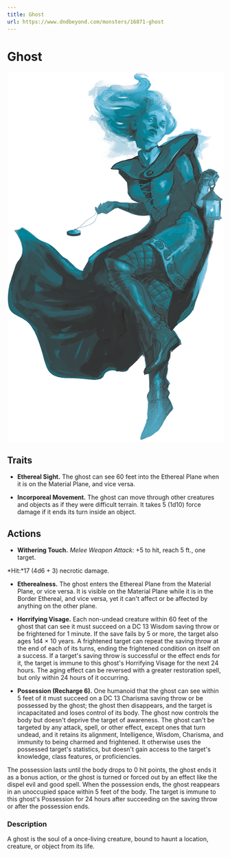 ```yaml
---
title: Ghost
url: https://www.dndbeyond.com/monsters/16871-ghost
---
```


# Ghost

![Ghost](ghost.png)

## Traits

* **Ethereal Sight.** The ghost can see 60 feet into the Ethereal Plane when it is on the Material Plane, and vice versa.

* **Incorporeal Movement.** The ghost can move through other creatures and objects as if they were difficult terrain. It takes 5 (1d10) force damage if it ends its turn inside an object.

## Actions

* **Withering Touch.** *Melee Weapon Attack:* +5 to hit, reach 5 ft., one target.

*Hit:*17 (4d6 + 3) necrotic damage.

* **Etherealness.** The ghost enters the Ethereal Plane from the Material Plane, or vice versa. It is visible on the Material Plane while it is in the Border Ethereal, and vice versa, yet it can't affect or be affected by anything on the other plane.

* **Horrifying Visage.** Each non-undead creature within 60 feet of the ghost that can see it must succeed on a DC 13 Wisdom saving throw or be frightened for 1 minute. If the save fails by 5 or more, the target also ages 1d4 × 10 years. A frightened target can repeat the saving throw at the end of each of its turns, ending the frightened condition on itself on a success. If a target's saving throw is successful or the effect ends for it, the target is immune to this ghost's Horrifying Visage for the next 24 hours. The aging effect can be reversed with a greater restoration spell, but only within 24 hours of it occurring.

* **Possession (Recharge 6).** One humanoid that the ghost can see within 5 feet of it must succeed on a DC 13 Charisma saving throw or be possessed by the ghost; the ghost then disappears, and the target is incapacitated and loses control of its body. The ghost now controls the body but doesn't deprive the target of awareness. The ghost can't be targeted by any attack, spell, or other effect, except ones that turn undead, and it retains its alignment, Intelligence, Wisdom, Charisma, and immunity to being charmed and frightened. It otherwise uses the possessed target's statistics, but doesn't gain access to the target's knowledge, class features, or proficiencies.

The possession lasts until the body drops to 0 hit points, the ghost ends it as a bonus action, or the ghost is turned or forced out by an effect like the dispel evil and good spell. When the possession ends, the ghost reappears in an unoccupied space within 5 feet of the body. The target is immune to this ghost's Possession for 24 hours after succeeding on the saving throw or after the possession ends.

### Description

A ghost is the soul of a once-living creature, bound to haunt a location, creature, or object from its life.